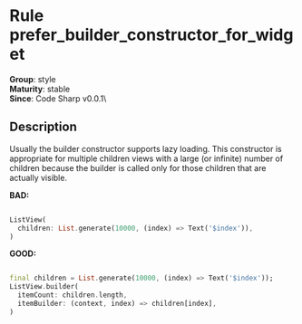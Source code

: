 # Rule prefer_builder_constructor_for_widget

**Group**: style\
**Maturity**: stable\
**Since**: Code Sharp v0.0.1\


## Description

Usually the builder constructor supports lazy loading.
This constructor is appropriate for multiple children views with a large (or infinite) number of children because the builder is called only for those children that are actually visible.

**BAD:**
```dart

ListView(
  children: List.generate(10000, (index) => Text('$index')),
)

```

**GOOD:**
```dart

final children = List.generate(10000, (index) => Text('$index'));
ListView.builder(
  itemCount: children.length,
  itemBuilder: (context, index) => children[index],
)

```
